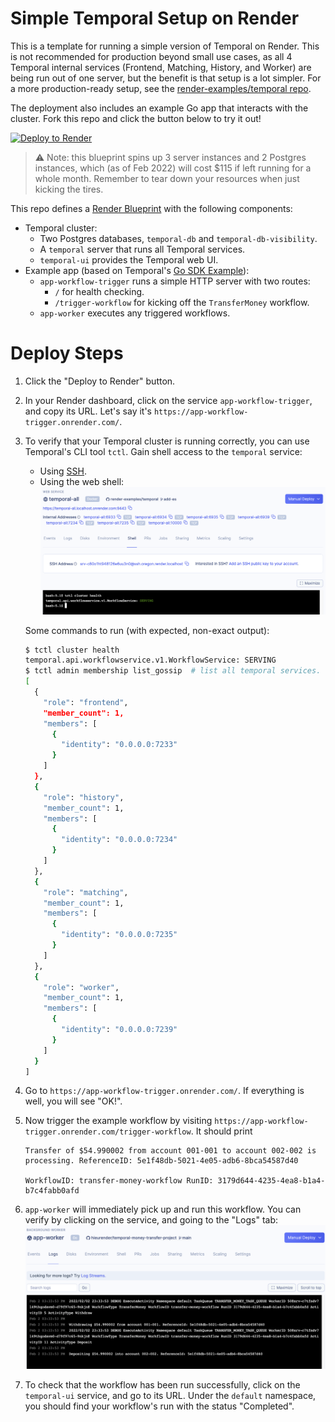 # Simple Temporal Setup on Render

This is a template for running a simple version of Temporal on Render. This is not recommended for production beyond small use cases, as all 4 Temporal internal services (Frontend, Matching, History, and Worker) are being run out of one server, but the benefit is that setup is a lot simpler. For a more production-ready setup, see the [render-examples/temporal repo](https://github.com/render-examples/temporal).

The deployment also includes an example Go app that interacts with the cluster. Fork this repo and click the button below to try it out!

[![Deploy to Render](https://render.com/images/deploy-to-render-button.svg)](https://render.com/deploy)

> ⚠️ Note: this blueprint spins up 3 server instances and 2 Postgres instances, which (as of Feb 2022) will cost $115 if left running for a whole month. Remember to tear down your resources when just kicking the tires.

This repo defines a [Render Blueprint](https://render.com/docs/blueprint-spec) with the following components:
- Temporal cluster:
    - Two Postgres databases, `temporal-db` and `temporal-db-visibility`.
    - A `temporal` server that runs all Temporal services.
    - `temporal-ui` provides the Temporal web UI.
- Example app (based on Temporal's [Go SDK Example](https://github.com/temporalio/money-transfer-project-template-go)):
    - `app-workflow-trigger` runs a simple HTTP server with two routes:
        - `/` for health checking.
        - `/trigger-workflow` for kicking off the `TransferMoney` workflow.
    - `app-worker` executes any triggered workflows.

# Deploy Steps

1. Click the "Deploy to Render" button.
2. In your Render dashboard, click on the service `app-workflow-trigger`, and copy its URL. Let's say it's `https://app-workflow-trigger.onrender.com/`.
3. To verify that your Temporal cluster is running correctly, you can use Temporal's CLI tool `tctl`. Gain shell access to the `temporal` service:
    - Using [SSH](https://render.com/docs/ssh).
    - Using the web shell:
      ![web-shell](./assets/temporal-shell.png)

   Some commands to run (with expected, non-exact output):
    ```bash
    $ tctl cluster health
    temporal.api.workflowservice.v1.WorkflowService: SERVING
    $ tctl admin membership list_gossip  # list all temporal services.
    [
      {
        "role": "frontend",
        "member_count": 1,
        "members": [
          {
            "identity": "0.0.0.0:7233"
          }
        ]
      },
      {
        "role": "history",
        "member_count": 1,
        "members": [
          {
            "identity": "0.0.0.0:7234"
          }
        ]
      },
      {
        "role": "matching",
        "member_count": 1,
        "members": [
          {
            "identity": "0.0.0.0:7235"
          }
        ]
      },
      {
        "role": "worker",
        "member_count": 1,
        "members": [
          {
            "identity": "0.0.0.0:7239"
          }
        ]
      }
    ]
    ```
4. Go to `https://app-workflow-trigger.onrender.com/`. If everything is well, you will see "OK!".
5. Now trigger the example workflow by visiting `https://app-workflow-trigger.onrender.com/trigger-workflow`. It should print
    ```
    Transfer of $54.990002 from account 001-001 to account 002-002 is processing. ReferenceID: 5e1f48db-5021-4e05-adb6-8bca54587d40

    WorkflowID: transfer-money-workflow RunID: 3179d644-4235-4ea8-b1a4-b7c4fabb0afd
    ```
6. `app-worker` will immediately pick up and run this workflow. You can verify by clicking on the service, and going to the "Logs" tab:
   ![app-worker-logs](./assets/worker-logs.png)
7. To check that the workflow has been run successfully, click on the `temporal-ui` service, and go to its URL. Under the `default` namespace, you should find your workflow's run with the status "Completed".
